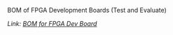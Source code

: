 
BOM of FPGA Development Boards (Test and Evaluate)

*Link: [BOM for FPGA Dev Board](https://github.com/schnelled/Reconfigurable-Arduino-Crypto-FPGA-Shield/wiki/BOM-for-FPGA-Dev-Boards)*


